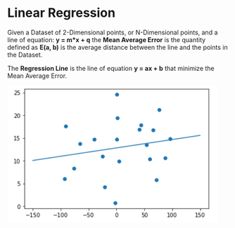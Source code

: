 # Linear Regression

Given a Dataset of 2-Dimensional points, or N-Dimensional points, and a line of equation: __y = m*x + q__ the __Mean Average Error__ is the quantity defined as __E(a, b)__ is the average distance between the line and the points in the Dataset.

The __Regression Line__ is the line of equation __y = ax + b__ that minimize the Mean Average Error.

![Output of the computation](Linear_Regression.png)